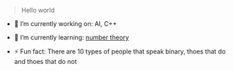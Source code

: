 <!--
**rolambert/rolambert** is a ✨ _special_ ✨ repository because its `README.md` (this file) appears on your GitHub profile.
-->
> Hello world

- 🔭 I’m currently working on: AI, C++

- 🌱 I’m currently learning: [number theory](https://en.wikipedia.org/wiki/Number_theory)

- ⚡ Fun fact: There are 10 types of people that speak binary, thoes that do and thoes that do not 
